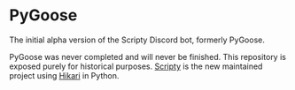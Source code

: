 # PyGoose

The initial alpha version of the Scripty Discord bot, formerly PyGoose.

PyGoose was never completed and will never be finished. This repository is exposed purely for historical purposes. [Scripty](https://github.com/scriptydev) is the new maintained project using [Hikari](https://hikari-py.dev) in Python.
